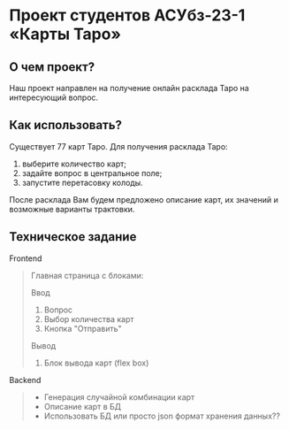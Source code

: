# Проект студентов АСУбз-23-1 «Карты Таро»

## О чем проект?
Наш проект направлен на получение онлайн расклада Таро на интересующий вопрос. 

## Как использовать?
Существует 77 карт Таро. Для получения расклада Таро:
1. выберите количество карт;
2. задайте вопрос в центральное поле;
3. запустите перетасовку колоды.

После расклада Вам будем предложено описание карт, их значений и возможные варианты трактовки.


## Техническое задание
Frontend
> Главная страница с блоками:
> 
> Ввод
> 1. Вопрос
> 2. Выбор количества карт
> 3. Кнопка "Отправить"
> 
> Вывод
> 1. Блок вывода карт (flex box)


Backend
> - Генерация случайной комбинации карт
> - Описание карт в БД
> - Использовать БД или просто json формат хранения данных??